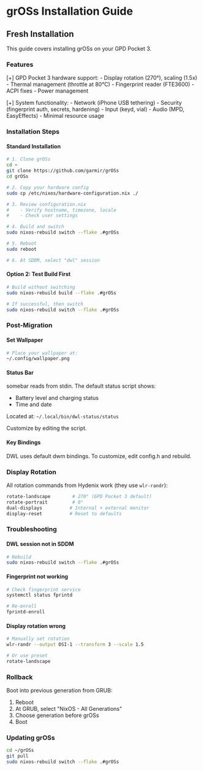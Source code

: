 # grOSs Installation Guide

## Fresh Installation

This guide covers installing grOSs on your GPD Pocket 3.

### Features

[+] GPD Pocket 3 hardware support:
    - Display rotation (270°), scaling (1.5x)
    - Thermal management (throttle at 80°C)
    - Fingerprint reader (FTE3600)
    - ACPI fixes
    - Power management

[+] System functionality:
    - Network (iPhone USB tethering)
    - Security (fingerprint auth, secrets, hardening)
    - Input (keyd, vial)
    - Audio (MPD, EasyEffects)
    - Minimal resource usage

### Installation Steps

#### Standard Installation

```bash
# 1. Clone grOSs
cd ~
git clone https://github.com/garmir/grOSs
cd grOSs

# 2. Copy your hardware config
sudo cp /etc/nixos/hardware-configuration.nix ./

# 3. Review configuration.nix
#    - Verify hostname, timezone, locale
#    - Check user settings

# 4. Build and switch
sudo nixos-rebuild switch --flake .#grOSs

# 5. Reboot
sudo reboot

# 6. At SDDM, select "dwl" session
```

#### Option 2: Test Build First

```bash
# Build without switching
sudo nixos-rebuild build --flake .#grOSs

# If successful, then switch
sudo nixos-rebuild switch --flake .#grOSs
```

### Post-Migration

#### Set Wallpaper

```bash
# Place your wallpaper at:
~/.config/wallpaper.png
```

#### Status Bar

somebar reads from stdin. The default status script shows:
- Battery level and charging status
- Time and date

Located at: `~/.local/bin/dwl-status/status`

Customize by editing the script.

#### Key Bindings

DWL uses default dwm bindings. To customize, edit config.h and rebuild.

### Display Rotation

All rotation commands from Hydenix work (they use `wlr-randr`):

```bash
rotate-landscape        # 270° (GPD Pocket 3 default)
rotate-portrait         # 0°
dual-displays          # Internal + external monitor
display-reset          # Reset to defaults
```

### Troubleshooting

#### DWL session not in SDDM

```bash
# Rebuild
sudo nixos-rebuild switch --flake .#grOSs
```

#### Fingerprint not working

```bash
# Check fingerprint service
systemctl status fprintd

# Re-enroll
fprintd-enroll
```

#### Display rotation wrong

```bash
# Manually set rotation
wlr-randr --output DSI-1 --transform 3 --scale 1.5

# Or use preset
rotate-landscape
```

### Rollback

Boot into previous generation from GRUB:

1. Reboot
2. At GRUB, select "NixOS - All Generations"
3. Choose generation before grOSs
4. Boot


### Updating grOSs

```bash
cd ~/grOSs
git pull
sudo nixos-rebuild switch --flake .#grOSs
```

